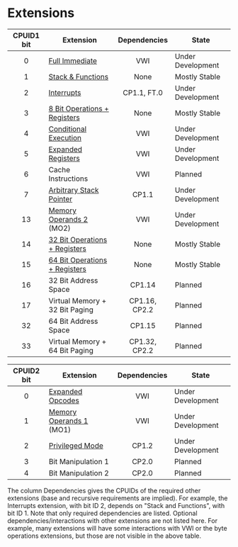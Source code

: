 # Extensions

| CPUID1 bit | Extension                                                 | Dependencies  | State             |
|:----------:|-----------------------------------------------------------|:-------------:|-------------------|
|     0      | [Full Immediate](./full-immediates)                       | VWI           | Under Development |
|     1      | [Stack & Functions](./stack-and-functions)                | None          | Mostly Stable     |
|     2      | [Interrupts](./interrupts)                                | CP1.1, FT.0   | Under Development |
|     3      | [8 Bit Operations + Registers](./half-word-operations)    | None          | Mostly Stable     |
|     4      | [Conditional Execution](./conditional-prefix)             | VWI           | Under Development |
|     5      | [Expanded Registers](./expanded-registers)                | VWI           | Under Development |
|     6      | Cache Instructions                                        | VWI           | Planned           |
|     7      | [Arbitrary Stack Pointer](./arbitrary-stack-pointer)      | CP1.1         | Under Development |
|     13     | [Memory Operands 2](./memory-operands-2) (MO2)            | VWI           | Under Development |
|     14     | [32 Bit Operations + Registers](./double-word-operations) | None          | Mostly Stable     |
|     15     | [64 Bit Operations + Registers](./quad-word-operations)   | None          | Mostly Stable     |
|     16     | 32 Bit Address Space                                      | CP1.14        | Planned           |
|     17     | Virtual Memory + 32 Bit Paging                            | CP1.16, CP2.2 | Planned           |
|     32     | 64 Bit Address Space                                      | CP1.15        | Planned           |
|     33     | Virtual Memory + 64 Bit Paging                            | CP1.32, CP2.2 | Planned           |


| CPUID2 bit | Extension                                                 | Dependencies  | State             |
|:----------:|-----------------------------------------------------------|:-------------:|-------------------|
|     0      | [Expanded Opcodes](./expanded-opcodes)                    | VWI           | Under Development |
|     1      | [Memory Operands 1](./memory-operands-1) (MO1)            | VWI           | Under Development |
|     2      | [Privileged Mode](./privileged-mode)                      | CP1.2         | Under Development |
|     3      | Bit Manipulation 1                                        | CP2.0         | Planned           |
|     4      | Bit Manipulation 2                                        | CP2.0         | Planned           |


The column Dependencies gives the CPUIDs of the required other extensions (base and recursive requirements are implied). For example, the Interrupts extension, with bit ID 2, depends on "Stack and Functions", with bit ID 1.  Note that only required dependencies are listed. Optional dependencies/interactions with other extensions are not listed here. For example, many extensions will have some interactions with VWI or the byte operations extensions, but those are not visible in the above table.
